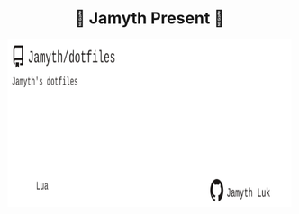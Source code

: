 <!-- built at 9/22/2025, 9:15:07 PM -->
<h1 align="center">
🎉 Jamyth Present 🎉
</h1>
<p align="center">
    <a href="https://github.com/Jamyth/dotfiles">
        <img width="1000" height="300" src="./readme.svg" />
    </a>
</p>